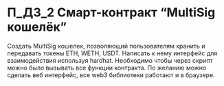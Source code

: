 # П_ДЗ_2 Смарт-контракт “MultiSig кошелёк”

Создать MultiSig кошелек, позволяющий пользователям хранить и передавать токены ETH, WETH, USDT. 
Написать к нему интерфейс для взаимодействия используя hardhat. 
Необходимо чтобы через скрипт можно было вызывать все функции контракта. 
По желанию можно сделать веб интерфейс, все web3 библиотеки работают и в браузере.
